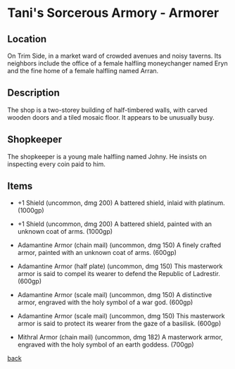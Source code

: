# Tani's Sorcerous Armory - Armorer

## Location

On Trim Side, in a market ward of crowded avenues and noisy taverns. Its neighbors include the office of a female halfling moneychanger named Eryn and the fine home of a female halfling named Arran.

## Description

The shop is a two-storey building of half-timbered walls, with carved wooden doors and a tiled mosaic floor. It appears to be unusually busy.

## Shopkeeper

The shopkeeper is a young male halfling named Johny. He insists on inspecting every coin paid to him.

## Items

- +1 Shield (uncommon, dmg 200)
  A battered shield, inlaid with platinum. (1000gp)

- +1 Shield (uncommon, dmg 200)
  A battered shield, painted with an unknown coat of arms. (1000gp)

- Adamantine Armor (chain mail) (uncommon, dmg 150)
  A finely crafted armor, painted with an unknown coat of arms. (600gp)

- Adamantine Armor (half plate) (uncommon, dmg 150)
  This masterwork armor is said to compel its wearer to defend the Republic of Ladrestir. (600gp)

- Adamantine Armor (scale mail) (uncommon, dmg 150)
  A distinctive armor, engraved with the holy symbol of a war god. (600gp)

- Adamantine Armor (scale mail) (uncommon, dmg 150)
  This masterwork armor is said to protect its wearer from the gaze of a basilisk. (600gp)

- Mithral Armor (chain mail) (uncommon, dmg 182)
  A masterwork armor, engraved with the holy symbol of an earth goddess. (700gp)

[back](../Khaziram.md)
